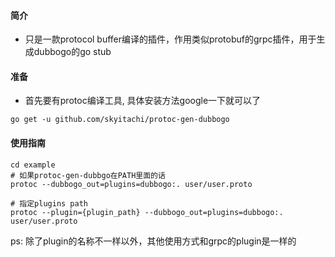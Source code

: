 #### 简介
- 只是一款protocol buffer编译的插件，作用类似protobuf的grpc插件，用于生成dubbogo的go stub

#### 准备
- 首先要有protoc编译工具, 具体安装方法google一下就可以了

```shell script
go get -u github.com/skyitachi/protoc-gen-dubbogo
```

#### 使用指南

```shell script
cd example
# 如果protoc-gen-dubbgo在PATH里面的话
protoc --dubbogo_out=plugins=dubbogo:. user/user.proto

# 指定plugins path
protoc --plugin={plugin_path} --dubbogo_out=plugins=dubbogo:. user/user.proto
```

ps: 除了plugin的名称不一样以外，其他使用方式和grpc的plugin是一样的